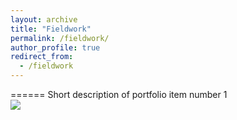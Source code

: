 ```yaml
---
layout: archive
title: "Fieldwork"
permalink: /fieldwork/
author_profile: true
redirect_from:
  - /fieldwork
---
```

======
Short description of portfolio item number 1<br/><img src='/images/500x300.png'>

